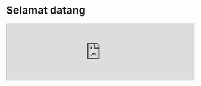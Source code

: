 # Selamat datang
<iframe src="https://pewu.github.io/topola-viewer/#/view?gen=0&amp;indi=I1&amp;url=https%3A%2F%2Fcloud.jogjakota.go.id%2Fs%2FtNGqrDCQPJYgSpk%2Fdownload%3Fpath%3D%252F%26files%3Dbani_idris.ged" width="100%" id="Iframe"> </iframe> <script> var frame = document.getElementById("Iframe"); frame.onload = function() { // add extra 50 pixels - in reality need just a bit more frame.style.height = (150+frame.contentWindow.document.body.scrollHeight) + 'px'; // not sure if this is really required. // set the width of the iframe as the width of the iframe content frame.style.width = frame.contentWindow.document.body.scrollWidth+'px'; } </script>


